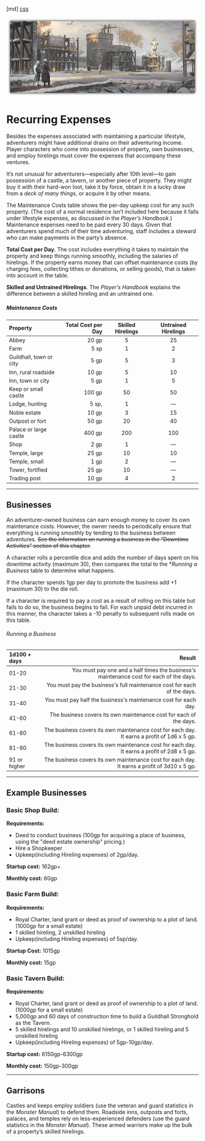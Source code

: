 ﻿[md]
[css](-OCVFMyYfsylqoZPiW6l)

![main_banner](https://raw.githubusercontent.com/Tougher-Together-DnD/default-game-assets/refs/heads/main/handouts/quick-reference/images/recurring-expenses/recurring-expenses-banner.webp)

# Recurring Expenses
Besides the expenses associated with maintaining a particular lifestyle, adventurers might have additional drains on their adventuring income. Player characters who come into possession of property, own businesses, and employ hirelings must cover the expenses that accompany these ventures.

It’s not unusual for adventurers—especially after 10th level—to gain possession of a castle, a tavern, or another piece of property. They might buy it with their hard-won loot, take it by force, obtain it in a lucky draw from a *deck of many things*, or acquire it by other means.

The Maintenance Costs table shows the per-day upkeep cost for any such property. (The cost of a normal residence isn’t included here because it falls under lifestyle expenses, as discussed in the *Player’s Handbook*.) Maintenance expenses need to be paid every 30 days. Given that adventurers spend much of their time adventuring, staff includes a steward who can make payments in the party’s absence.

**Total Cost per Day.** The cost includes everything it takes to maintain the property and keep things running smoothly, including the salaries of hirelings. If the property earns money that can offset maintenance costs (by charging fees, collecting tithes or donations, or selling goods), that is taken into account in the table.

**Skilled and Untrained Hirelings**. The *Player’s Handbook* explains the difference between a skilled hireling and an untrained one.

##### Maintenance Costs
| Property | Total Cost per Day | Skilled Hirelings | Untrained Hirelings |
| :---|---: | :---------------: | :-----------------: |
|          Abbey          |       20 gp        |         5         |         25          |
|          Farm           |        5 sp        |         1         |          2          |
| Guildhall, town or city |        5 gp        |         5         |          3          |
|   Inn, rural roadside   |       10 gp        |         5         |         10          |
|    Inn, town or city    |        5 gp        |         1         |          5          |
|  Keep or small castle   |       100 gp       |        50         |         50          |
|     Lodge, hunting      |       5 sp,        |         1         |          —          |
|      Noble estate       |       10 gp        |         3         |         15          |
|     Outpost or fort     |       50 gp        |        20         |         40          |
| Palace or large castle  |       400 gp       |        200        |         100         |
|          Shop           |        2 gp        |         1         |          —          |
|      Temple, large      |       25 gp        |        10         |         10          |
|      Temple, small      |        1 gp        |         2         |          —          |
|    Tower, fortified     |       25 gp        |        10         |          —          |
|      Trading post       |       10 gp        |         4         |          2          |

***

## Businesses
An adventurer-owned business can earn enough money to cover its own maintenance costs. However, the owner needs to periodically ensure that everything is running smoothly by tending to the business between adventures. ~~See the information on running a business in the “Downtime Activities” section of this chapter.~~

A character rolls a percentile dice and adds the number of days spent on his downtime activity (maximum 30), then compares the total to the **Running a Business* table to determine what happens.

If the character spends 1gp per day to promote the business add +1 (maximum 30) to the die roll.

If a character is required to pay a cost as a result of rolling on this table but fails to do so, the business begins to fail. For each unpaid debt incurred in this manner, the character takes a -10 penalty to subsequent rolls made on this table.

###### Running a Business
| 1d100 + days | Result |
| :---|---: |
| 01-20 | You must pay one and a half times the business's maintenance cost for each of the days. |
| 21-30 | You must pay the business's full maintenance cost for each of the days. |
| 31-40 | You must pay half the business's maintenance cost for each day. |
| 41-60 | The business covers its own maintenance cost for each of the days. |
| 61-80 | The business covers its own maintenance cost for each day. It earns a profit of 1d6 x 5 gp. |
| 81-90 | The business covers its own maintenance cost for each day. It earns a profit of 2d8 x 5 gp. |
| 91 or higher | The business covers its own maintenance cost for each day. It earns a profit of 3d10 x 5 gp. |

***

## Example Businesses

### Basic Shop Build:
**Requirements:**
* Deed to conduct business (100gp for acquiring a place of business, using the "deed estate ownership" pricing.)
* Hire a Shopkeeper
* Upkeep(including Hireling expenses) of 2gp/day.

**Startup cost:** 162gp+

**Monthly cost:** 60gp

### Basic Farm Build:
**Requirements:**
* Royal Charter, land grant or deed as proof of ownership to a plot of land. (1000gp for a small estate)
* 1 skilled hireling, 2 unskilled hireling
* Upkeep(including Hireling expenses) of 5sp/day.

**Startup Cost:** 1015gp

**Monthly cost:** 15gp
### Basic Tavern Build:
**Requirements:**
* Royal Charter, land grant or deed as proof of ownership to a plot of land. (1000gp for a small estate)
* 5,000gp and 60 days of construction time to build a Guildhall Stronghold as the Tavern.
* 5 skilled hirelings and 10 unskilled hirelings, or 1 skilled hireling and 5 unskilled hireling
* Upkeep(including Hireling expenses) of 5gp-10gp/day.

**Startup cost:** 6150gp-6300gp

**Monthly cost:** 150gp-300gp

***

## Garrisons
Castles and keeps employ soldiers (use the veteran and guard statistics in the *Monster Manual*) to defend them. Roadside inns, outposts and forts, palaces, and temples rely on less-experienced defenders (use the guard statistics in the *Monster Manual*). These armed warriors make up the bulk of a property’s skilled hirelings.

